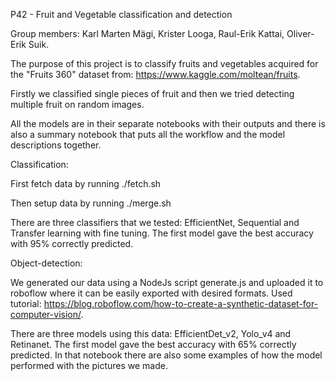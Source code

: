P42 - Fruit and Vegetable classification and detection

Group members: Karl Marten Mägi, Krister Looga, Raul-Erik Kattai, Oliver-Erik Suik.

The purpose of this project is to classify fruits and vegetables acquired for the "Fruits 360" dataset from: https://www.kaggle.com/moltean/fruits. 

Firstly we classified single pieces of fruit and then we tried detecting multiple fruit on random images.

All the models are in their separate notebooks with their outputs and there is also a summary notebook that puts all the workflow and the model descriptions together.

Classification:

First fetch data by running ./fetch.sh

Then setup data by running ./merge.sh

There are three classifiers that we tested: EfficientNet, Sequential and Transfer learning with fine tuning. The first model gave the best accuracy with 95% correctly predicted.

Object-detection:

We generated our data using a NodeJs script generate.js and uploaded it to roboflow where it can be easily
exported with desired formats. Used tutorial: https://blog.roboflow.com/how-to-create-a-synthetic-dataset-for-computer-vision/.

There are three models using this data: EfficientDet_v2, Yolo_v4 and Retinanet. The first model gave the best accuracy with 65% correctly predicted. In that notebook there are also some examples of how the model performed with the pictures we made.




